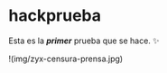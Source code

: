 # hackprueba
 
Esta es la _**primer**_ prueba que se hace. :sparkles:


!(img/zyx-censura-prensa.jpg)
